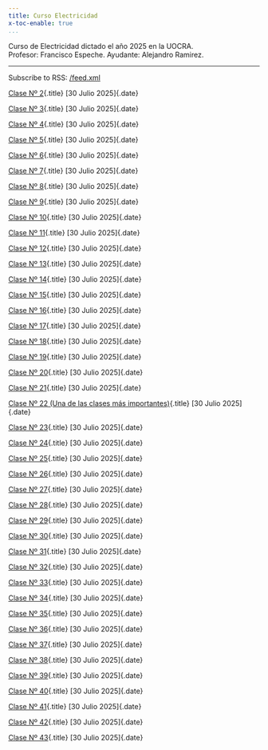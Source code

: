 ```yaml
---
title: Curso Electricidad
x-toc-enable: true
...
```


Curso de Electricidad dictado el año 2025 en la UOCRA.                      
Profesor: Francisco Espeche. Ayudante: Alejandro Ramirez.                    

-------------------------------------------------------------------------------


Subscribe to RSS: [/feed.xml](/feed.xml)

[Clase Nº 2](/02clase.md){.title}
[30 Julio 2025]{.date}


[Clase Nº 3](/03clase.md){.title}
[30 Julio 2025]{.date}


[Clase Nº 4](/04clase.md){.title}
[30 Julio 2025]{.date}


[Clase Nº 5](/05clase.md){.title}
[30 Julio 2025]{.date}


[Clase Nº 6](/06clase.md){.title}
[30 Julio 2025]{.date}


[Clase Nº 7](/07clase.md){.title}
[30 Julio 2025]{.date}


[Clase Nº 8](/08clase.md){.title}
[30 Julio 2025]{.date}


[Clase Nº 9](/09clase.md){.title}
[30 Julio 2025]{.date}


[Clase Nº 10](/10clase.md){.title}
[30 Julio 2025]{.date}


[Clase Nº 11](/11clase.md){.title}
[30 Julio 2025]{.date}


[Clase Nº 12](/12clase.md){.title}
[30 Julio 2025]{.date}


[Clase Nº 13](/13clase.md){.title}
[30 Julio 2025]{.date}


[Clase Nº 14](/14clase.md){.title}
[30 Julio 2025]{.date}


[Clase Nº 15](/15clase.md){.title}
[30 Julio 2025]{.date}


[Clase Nº 16](/16clase.md){.title}
[30 Julio 2025]{.date}


[Clase Nº 17](/17clase.md){.title}
[30 Julio 2025]{.date}


[Clase Nº 18](/18clase.md){.title}
[30 Julio 2025]{.date}


[Clase Nº 19](/19clase.md){.title}
[30 Julio 2025]{.date}


[Clase Nº 20](/20clase.md){.title}
[30 Julio 2025]{.date}


[Clase Nº 21](/21clase.md){.title}
[30 Julio 2025]{.date}


[Clase Nº 22 (Una de las clases más importantes)](/22clase.md){.title}
[30 Julio 2025]{.date}


[Clase Nº 23](/23clase.md){.title}
[30 Julio 2025]{.date}


[Clase Nº 24](/24clase.md){.title}
[30 Julio 2025]{.date}


[Clase Nº 25](/25clase.md){.title}
[30 Julio 2025]{.date}


[Clase Nº 26](/26clase.md){.title}
[30 Julio 2025]{.date}


[Clase Nº 27](/27clase.md){.title}
[30 Julio 2025]{.date}


[Clase Nº 28](/28clase.md){.title}
[30 Julio 2025]{.date}


[Clase Nº 29](/29clase.md){.title}
[30 Julio 2025]{.date}


[Clase Nº 30](/30clase.md){.title}
[30 Julio 2025]{.date}


[Clase Nº 31](/31clase.md){.title}
[30 Julio 2025]{.date}


[Clase Nº 32](/32clase.md){.title}
[30 Julio 2025]{.date}


[Clase Nº 33](/33clase.md){.title}
[30 Julio 2025]{.date}


[Clase Nº 34](/34clase.md){.title}
[30 Julio 2025]{.date}


[Clase Nº 35](/35clase.md){.title}
[30 Julio 2025]{.date}


[Clase Nº 36](/36clase.md){.title}
[30 Julio 2025]{.date}


[Clase Nº 37](/37clase.md){.title}
[30 Julio 2025]{.date}


[Clase Nº 38](/38clase.md){.title}
[30 Julio 2025]{.date}


[Clase Nº 39](/39clase.md){.title}
[30 Julio 2025]{.date}


[Clase Nº 40](/40clase.md){.title}
[30 Julio 2025]{.date}


[Clase Nº 41](/41clase.md){.title}
[30 Julio 2025]{.date}


[Clase Nº 42](/42clase.md){.title}
[30 Julio 2025]{.date}


[Clase Nº 43](/43clase.md){.title}
[30 Julio 2025]{.date}


